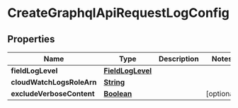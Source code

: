 

# CreateGraphqlApiRequestLogConfig


## Properties

| Name | Type | Description | Notes |
|------------ | ------------- | ------------- | -------------|
|**fieldLogLevel** | [**FieldLogLevel**](FieldLogLevel.md) |  |  |
|**cloudWatchLogsRoleArn** | [**String**](String.md) |  |  |
|**excludeVerboseContent** | [**Boolean**](Boolean.md) |  |  [optional] |



